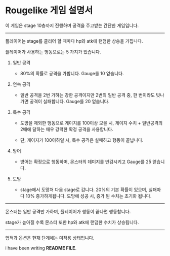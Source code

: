 # Rougelike 게임 설명서

이 게임은 stage 10층까지 진행하며 공격을 주고받는 간단한 게임입니다.

--------------------

플레이어는 stage를 클리어 할 때마다 hp와 atk에 랜덤한 상승을 가집니다.

플레이어가 사용하는 행동으로는 5 가지가 있습니다.

1. 일반 공격
    - 80%의 확률로 공격을 가합니다. Gauge를 10 얻습니다.

2. 연속 공격
    - 일반 공격을 2번 가하는 강한 공격이지만 2번의 일반 공격 중, 한 번이라도 빗나가면 공격이 실패합니다. Gauge를 20 얻습니다.

3. 특수 공격
    - 도망을 제외한 행동으로 게이지를 100이상 모을 시, 게이지 수치 + 일반공격의 2배에 달하는 매우 강력한 확정 공격을 사용합니다.

    - 단, 게이지가 100이하일 시, 특수 공격은 실패하고 행동이 끝납니다.

4. 방어
    - 방어는 확정으로 행동하며, 몬스터의 데미지를 반감시키고 Gauge를 25 얻습니다.


5. 도망
    - stage에서 도망쳐 다음 stage로 갑니다. 20%의 기본 확률이 있으며, 실패마다 10% 증가하게됩니다. 도망에 성공 시, 증가 된 수치는 초기화 됩니다.

--------------------

몬스터는 일반 공격만 가하며, 플레이어가 행동이 끝나면 행동합니다.

stage가 높아질 수록 몬스터 또한 hp와 atk에 랜덤한 수치가 상승됩니다.

--------------------

업적과 옵션은 현재 단계에는 미적용 상태입니다.

i have been writing **README FILE**.